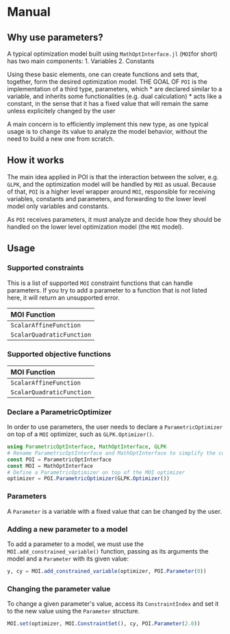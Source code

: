# Manual

## Why use parameters?

A typical optimization model built using `MathOptInterface.jl` (`MOI`for short) has two main components:
    1. Variables
    2. Constants
   
Using these basic elements, one can create functions and sets that, together, form the desired optimization model. THE GOAL OF `POI` is the implementation of a third
type, parameters, which
    * are declared similar to a variable, and inherits some functionalities (e.g. dual calculation)
    * acts like a constant, in the sense that it has a fixed value that will remain the same unless explicitely changed by the user

A main concern is to efficiently implement this new type, as one typical usage is to change its value to analyze the model behavior, without the need to build a new one from scratch.

## How it works

The main idea applied in POI is that the interaction between the solver, e.g. `GLPK`, and the optimization model will be handled by `MOI` as usual. Because of that, `POI` is a higher level
wrapper around `MOI`, responsible for receiving variables, constants and parameters, and forwarding to the lower level model only variables and constants.

As `POI` receives parameters, it must analyze and decide how they should be handled on the lower level optimization model (the `MOI` model).

## Usage

### Supported constraints

This is a list of supported `MOI` constraint functions that can handle parameters. If you try to add a parameter to 
a function that is not listed here, it will return an unsupported error.

|  MOI Function | 
|:-------|
|    `ScalarAffineFunction`    |
|    `ScalarQuadraticFunction`    |


### Supported objective functions

|  MOI Function | 
|:-------|
|    `ScalarAffineFunction`    |
|    `ScalarQuadraticFunction`    |

### Declare a ParametricOptimizer

In order to use parameters, the user needs to declare a `ParametricOptimizer` on top of a `MOI` optimizer, such as `GLPK.Optimizer()`.

```julia
using ParametricOptInterface, MathOptInterface, GLPK
# Rename ParametricOptInterface and MathOptInterface to simplify the code
const POI = ParametricOptInterface
const MOI = MathOptInterface
# Define a ParametricOptimizer on top of the MOI optimizer
optimizer = POI.ParametricOptimizer(GLPK.Optimizer())
```

### Parameters

A `Parameter` is a variable with a fixed value that can be changed by the user.

### Adding a new parameter to a model

To add a parameter to a model, we must use the `MOI.add_constrained_variable()` function, passing as its arguments the model and a `Parameter` with its given value:

```julia
y, cy = MOI.add_constrained_variable(optimizer, POI.Parameter(0))
```

### Changing the parameter value

To change a given parameter's value, access its `ConstraintIndex` and set it to the new value using the `Parameter` structure.

```julia
MOI.set(optimizer, MOI.ConstraintSet(), cy, POI.Parameter(2.0))
```